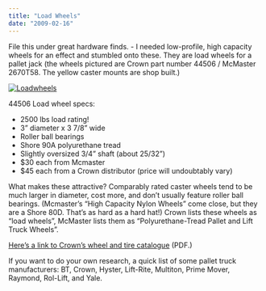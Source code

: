 ```yaml
---
title: "Load Wheels"
date: "2009-02-16"
---
```


File this under great hardware finds. - I needed low-profile, high capacity wheels for an effect and stumbled onto these. They are load wheels for a pallet jack (the wheels pictured are Crown part number 44506 / McMaster 2670T58. The yellow caster mounts are shop built.)

[![Loadwheels](../images/BW2009-02-10-at-18-31-26.png)](http://scenic-shop.com/wp/wp-content/uploads/2009/02/BW2009-02-10-at-18-31-26.png)

44506 Load wheel specs:

- 2500 lbs load rating!
- 3” diameter x 3 7/8” wide
- Roller ball bearings
- Shore 90A polyurethane tread
- Slightly oversized 3/4” shaft (about 25/32”)
- $30 each from Mcmaster
- $45 each from a Crown distributor (price will undoubtably vary)

What makes these attractive? Comparably rated caster wheels tend to be much larger in diameter, cost more, and don’t usually feature roller ball bearings. (Mcmaster’s “High Capacity Nylon Wheels” come close, but they are a Shore 80D. That’s as hard as a hard hat!) Crown lists these wheels as “load wheels”, McMaster lists them as “Polyurethane-Tread Pallet and Lift Truck Wheels”.

[Here’s a link to Crown’s wheel and tire catalogue](http://www.crown.com/usa/parts/pdfs/section11.pdf) (PDF.)

If you want to do your own research, a quick list of some pallet truck manufacturers: BT, Crown, Hyster, Lift-Rite, Multiton, Prime Mover, Raymond, Rol-Lift, and Yale.
